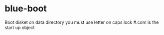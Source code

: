 # blue-boot
Boot disket
on data directory you must use letter on caps lock
#.com is the start up object
